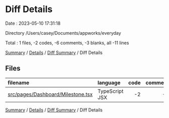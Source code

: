 # Diff Details

Date : 2023-05-10 17:31:18

Directory /Users/casey/Documents/appworks/everyday

Total : 1 files,  -2 codes, -6 comments, -3 blanks, all -11 lines

[Summary](results.md) / [Details](details.md) / [Diff Summary](diff.md) / Diff Details

## Files
| filename | language | code | comment | blank | total |
| :--- | :--- | ---: | ---: | ---: | ---: |
| [src/pages/Dashboard/Milestone.tsx](/src/pages/Dashboard/Milestone.tsx) | TypeScript JSX | -2 | -6 | -3 | -11 |

[Summary](results.md) / [Details](details.md) / [Diff Summary](diff.md) / Diff Details